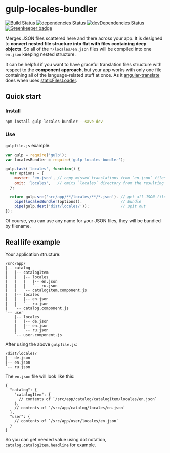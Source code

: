 # gulp-locales-bundler

[![Build Status](https://travis-ci.org/1oginov/gulp-locales-bundler.svg?branch=master)](https://travis-ci.org/1oginov/gulp-locales-bundler)
[![dependencies Status](https://david-dm.org/1oginov/gulp-locales-bundler/status.svg)](https://david-dm.org/1oginov/gulp-locales-bundler)
[![devDependencies Status](https://david-dm.org/1oginov/gulp-locales-bundler/dev-status.svg)](https://david-dm.org/1oginov/gulp-locales-bundler?type=dev)
[![Greenkeeper badge](https://badges.greenkeeper.io/1oginov/gulp-locales-bundler.svg)](https://greenkeeper.io/)

Merges JSON files scattered here and there across your app. It is designed to **convert nested file structure into flat
with files containing deep objects**. So all of the `*/locales/en.json` files will be compiled into one `en.json`
keeping nested structure.

It can be helpful if you want to have graceful translation files structure with respect to the **component approach**,
but your app works with only one file containing all of the language-related stuff at once. As it
[angular-translate](https://angular-translate.github.io/) does when uses
[staticFilesLoader](https://angular-translate.github.io/docs/#/guide/12_asynchronous-loading).

## Quick start

### Install

```sh
npm install gulp-locales-bundler --save-dev
```

### Use

`gulpfile.js` example:

```javascript
var gulp = require('gulp');
var localesBundler = require('gulp-locales-bundler');

gulp.task('locales', function() {
  var options = {
    master: 'en.json', // copy missed translations from `en.json` files, default is ''
    omit: 'locales',   // omits `locales` directory from the resulting objects, default is ''
  };

  return gulp.src('src/app/**/locales/**/*.json'). // get all JSON files from `locales` dir
    pipe(localesBundler(options)).                 // bundle
    pipe(gulp.dest('dist/locales/'));              // spit out
});
```

Of course, you can use any name for your JSON files, they will be bundled by filename.

## Real life example

Your application structure:

```
/src/app/
|-- catalog
|   |-- catalogItem
|   |   |-- locales
|   |   |   |-- en.json
|   |   |   `-- ru.json
|   |   `-- catalogItem.component.js
|   |-- locales
|   |   |-- en.json
|   |   `-- ru.json
|   `-- catalog.component.js
`-- user
    |-- locales
    |   |-- de.json 
    |   |-- en.json
    |   `-- ru.json
    `-- user.component.js
```

After using the above `gulpfile.js`:

```
/dist/locales/
|-- de.json
|-- en.json
`-- ru.json
```

The `en.json` file will look like this:

```
{
  "catalog": {
    "catalogItem": {
      // contents of `/src/app/catalog/catalogItem/locales/en.json`
    },
    // contents of `/src/app/catalog/locales/en.json`
  },
  "user": {
    // contents of `/src/app/user/locales/en.json`
  }
}
```

So you can get needed value using dot notation, `catalog.catalogItem.headline` for example.
